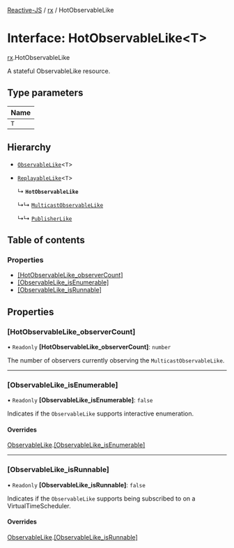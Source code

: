 [Reactive-JS](../README.md) / [rx](../modules/rx.md) / HotObservableLike

# Interface: HotObservableLike<T\>

[rx](../modules/rx.md).HotObservableLike

A stateful ObservableLike resource.

## Type parameters

| Name |
| :------ |
| `T` |

## Hierarchy

- [`ObservableLike`](rx.ObservableLike.md)<`T`\>

- [`ReplayableLike`](util.ReplayableLike.md)<`T`\>

  ↳ **`HotObservableLike`**

  ↳↳ [`MulticastObservableLike`](rx.MulticastObservableLike.md)

  ↳↳ [`PublisherLike`](rx.PublisherLike.md)

## Table of contents

### Properties

- [[HotObservableLike\_observerCount]](rx.HotObservableLike.md#[hotobservablelike_observercount])
- [[ObservableLike\_isEnumerable]](rx.HotObservableLike.md#[observablelike_isenumerable])
- [[ObservableLike\_isRunnable]](rx.HotObservableLike.md#[observablelike_isrunnable])

## Properties

### [HotObservableLike\_observerCount]

• `Readonly` **[HotObservableLike\_observerCount]**: `number`

The number of observers currently observing the `MulticastObservableLike`.

___

### [ObservableLike\_isEnumerable]

• `Readonly` **[ObservableLike\_isEnumerable]**: ``false``

Indicates if the `ObservableLike` supports interactive enumeration.

#### Overrides

[ObservableLike](rx.ObservableLike.md).[[ObservableLike_isEnumerable]](rx.ObservableLike.md#[observablelike_isenumerable])

___

### [ObservableLike\_isRunnable]

• `Readonly` **[ObservableLike\_isRunnable]**: ``false``

Indicates if the `ObservableLike` supports being subscribed to
on a VirtualTimeScheduler.

#### Overrides

[ObservableLike](rx.ObservableLike.md).[[ObservableLike_isRunnable]](rx.ObservableLike.md#[observablelike_isrunnable])
